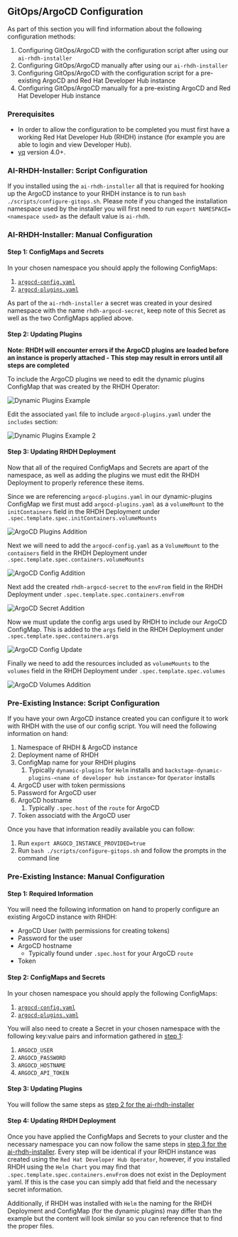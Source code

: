 ## GitOps/ArgoCD Configuration

As part of this section you will find information about the following configuration methods:

1. Configuring GitOps/ArgoCD with the configuration script after using our `ai-rhdh-installer`
2. Configuring GitOps/ArgoCD manually after using our `ai-rhdh-installer`
3. Configuring GitOps/ArgoCD with the configuration script for a pre-existing ArgoCD and Red Hat Developer Hub instance
4. Configuring GitOps/ArgoCD manually for a pre-existing ArgoCD and Red Hat Developer Hub instance

### Prerequisites
<!---
TODO: Once RHDH configuration is complete we should link a reference to it here.
-->
- In order to allow the configuration to be completed you must first have a working Red Hat Developer Hub (RHDH) instance (for example you are able to login and view Developer Hub).
- [yq](https://github.com/mikefarah/yq/) version 4.0+.

### AI-RHDH-Installer: Script Configuration
If you installed using the `ai-rhdh-installer` all that is required for hooking up the ArgoCD instance to your RHDH instance is to run `bash ./scripts/configure-gitops.sh`. Please note if you changed the installation namespace used by the installer you will first need to run `export NAMESPACE=<namespace used>` as the default value is `ai-rhdh`.

### AI-RHDH-Installer: Manual Configuration

#### Step 1: ConfigMaps and Secrets
In your chosen namespace you should apply the following ConfigMaps:
1.  [`argocd-config.yaml` ](./resources/argocd-config.yaml)
2.  [`argocd-plugins.yaml`](./resources/argocd-plugins.yaml)

As part of the `ai-rhdh-installer` a secret was created in your desired namespace with the name `rhdh-argocd-secret`, keep note of this Secret as well as the two ConfigMaps applied above.

#### Step 2: Updating Plugins
**Note: RHDH will encounter errors if the ArgoCD plugins are loaded before an instance is properly attached - This step may result in errors until all steps are completed**

To include the ArgoCD plugins we need to edit the dynamic plugins ConfigMap that was created by the RHDH Operator:

![Dynamic Plugins Example](./assets/dynamic-plugins-example.png)

Edit the associated `yaml` file to include `argocd-plugins.yaml` under the `includes` section:

![Dynamic Plugins Example 2](./assets/dynamic-plugins-example-2.png)

#### Step 3: Updating RHDH Deployment
Now that all of the required ConfigMaps and Secrets are apart of the namespace, as well as adding the plugins we must edit the RHDH Deployment to properly reference these items.

Since we are referencing `argocd-plugins.yaml` in our dynamic-plugins ConfigMap we first must add `argocd-plugins.yaml` as a `volumeMount` to the `initContainers` field in the RHDH Deployment under `.spec.template.spec.initContainers.volumeMounts`

![ArgoCD Plugins Addition](./assets/argocd-plugins-example.png)

Next we will need to add the `argocd-config.yaml` as a `VolumeMount` to the `containers` field in the RHDH Deployment under `.spec.template.spec.containers.volumeMounts`

![ArgoCD Config Addition](./assets/argocd-config-example.png)

Next add the created `rhdh-argocd-secret` to the `envFrom` field in the RHDH Deployment under `.spec.template.spec.containers.envFrom`

![ArgoCD Secret Addition](./assets/argocd-secrets-example.png)

Now we must update the config args used by RHDH to include our ArgoCD ConfigMap. This is added to the `args` field in the RHDH Deployment under `.spec.template.spec.containers.args`

![ArgoCD Config Update](./assets/argocd-config-addition.png)

Finally we need to add the resources included as `volumeMounts` to the `volumes` field in the RHDH Deployment under `.spec.template.spec.volumes`

![ArgoCD Volumes Addition](./assets/argocd-volumes-example.png)

### Pre-Existing Instance: Script Configuration
If you have your own ArgoCD instance created you can configure it to work with RHDH with the use of our config script. You will need the following information on hand:

1. Namespace of RHDH & ArgoCD instance
2. Deployment name of RHDH
3. ConfigMap name for your RHDH plugins
   1. Typically `dynamic-plugins` for `Helm` installs and `backstage-dynamic-plugins-<name of developer hub instance>` for `Operator` installs
4. ArgoCD user with token permissions
5. Password for ArgoCD user
6. ArgoCD hostname
   1. Typically `.spec.host` of the `route` for ArgoCD
7. Token associatd with the ArgoCD user

Once you have that information readily available you can follow:

1. Run `export ARGOCD_INSTANCE_PROVIDED=true`
2. Run `bash ./scripts/configure-gitops.sh` and follow the prompts in the command line

### Pre-Existing Instance: Manual Configuration

#### Step 1: Required Information
You will need the following information on hand to properly configure an existing ArgoCD instance with RHDH:

- ArgoCD User (with permissions for creating tokens)
- Password for the user
- ArgoCD hostname
  - Typically found under `.spec.host` for your ArgoCD `route`
- Token

#### Step 2: ConfigMaps and Secrets
In your chosen namespace you should apply the following ConfigMaps:
1.  [`argocd-config.yaml` ](./resources/argocd-config.yaml)
2.  [`argocd-plugins.yaml`](./resources/argocd-plugins.yaml)

You will also need to create a Secret in your chosen namespace with the following key:value pairs and information gathered in [step 1](#step-1-required-information):
1. `ARGOCD_USER`
2. `ARGOCD_PASSWORD`
3. `ARGOCD_HOSTNAME`
4. `ARGOCD_API_TOKEN`

#### Step 3: Updating Plugins
You will follow the same steps as [step 2 for the ai-rhdh-installer](#ai-rhdh-installer-script-configuration)

#### Step 4: Updating RHDH Deployment
Once you have applied the ConfigMaps and Secrets to your cluster and the necessary namespace you can now follow the same steps in [step 3 for the ai-rhdh-installer](#ai-rhdh-installer-manual-configuration). Every step will be identical if your RHDH instance was created using the `Red Hat Developer Hub Operator`, however, if you installed RHDH using the `Helm Chart` you may find that `.spec.template.spec.containers.envFrom` does not exist in the Deployment yaml. If this is the case you can simply add that field and the necessary secret information.

Additionally, if RHDH was installed with `Helm` the naming for the RHDH Deployment and ConfigMap (for the dynamic plugins) may differ than the example but the content will look similar so you can reference that to find the proper files.